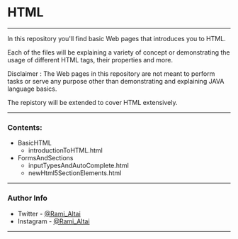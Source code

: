 # HTML

---

In this repository you'll find basic Web pages that introduces you to HTML. 

Each of the files will be explaining a variety of concept or demonstrating the usage of different HTML tags, their properties and more.

Disclaimer : The Web pages in this repository are not meant to perform tasks or serve any purpose other than demonstrating and explaining JAVA language basics.

The repistory will be extended to cover HTML extensively. 

---
### Contents:

- BasicHTML
    - introductionToHTML.html    
- FormsAndSections
    - inputTypesAndAutoComplete.html
    - newHtml5SectionElements.html
---
### Author Info

- Twitter - [@Rami_Altai](https://twitter.com/rami_Altai)
- Instagram - [@Rami_Altai](https://www.instagram.com/rami_Altai)

---


